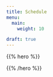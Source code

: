 ```yaml
---
title: Schedule
menu:
  main:
    weight: 10

draft: true
---
```


{{% hero %}}
<!-- TODO: filter and search -->
{{% /hero %}}
